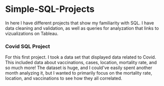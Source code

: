 # Simple-SQL-Projects
In here I have different projects that show my familiarity with SQL. I have data cleaning and validation, as well as queries for analyzation that links to vizualizations on Tableau.

### Covid SQL Project
For this first project. I took a data set that displayed data related to Covid. This included data about vaccinations, cases, location, mortality rate, and so much more! The dataset is huge, and I could've easily spent another month analyzing it, but I wanted to primarily focus on the mortality rate, location, and vaccinations to see how they all correlated.
